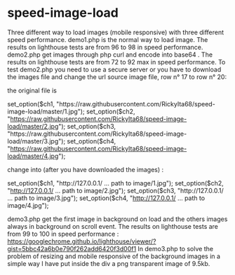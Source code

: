 # speed-image-load
Three different way to load images (mobile responsive) with three different speed performance.
demo1.php is the normal way to load image. The results on lighthouse tests are from 96 to 98 in speed performance.
demo2.php get images through php curl and encode into base64 . The results on lighthouse tests are from 72 to 92 max in speed performance.
To test demo2.php you need to use a secure server or you have to download the images file and change the url source image file, row n° 17 to row n° 20:

the original file is

set_option($ch1, "https://raw.githubusercontent.com/RickyIta68/speed-image-load/master/1.jpg");
set_option($ch2, "https://raw.githubusercontent.com/RickyIta68/speed-image-load/master/2.jpg");
set_option($ch3, "https://raw.githubusercontent.com/RickyIta68/speed-image-load/master/3.jpg");
set_option($ch4, "https://raw.githubusercontent.com/RickyIta68/speed-image-load/master/4.jpg");

change into (after you have downloaded the images) :

set_option($ch1, "http://127.0.0.1/ ... path to image/1.jpg");
set_option($ch2, "http://127.0.0.1/ ... path to image/2.jpg");
set_option($ch3, "http://127.0.0.1/ ... path to image/3.jpg");
set_option($ch4, "http://127.0.0.1/ ... path to image/4.jpg");

demo3.php get the first image in background on load and the others images always in background on scroll event. The results on lighthouse tests are from 99 to 100 in speed performance : https://googlechrome.github.io/lighthouse/viewer/?gist=5bbc42a6b0e790f262add6420f3d00f1 
In demo3.php to solve the problem of resizing and mobile responsive of the background images in a simple way I have put inside the div a png transparent image of 9.5kb.  
